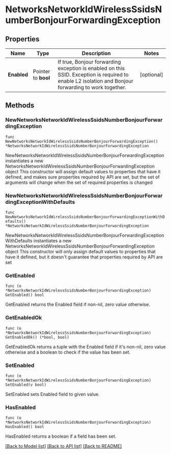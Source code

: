 # NetworksNetworkIdWirelessSsidsNumberBonjourForwardingException

## Properties

Name | Type | Description | Notes
------------ | ------------- | ------------- | -------------
**Enabled** | Pointer to **bool** | If true, Bonjour forwarding exception is enabled on this SSID. Exception is required to enable L2 isolation and Bonjour forwarding to work together. | [optional] 

## Methods

### NewNetworksNetworkIdWirelessSsidsNumberBonjourForwardingException

`func NewNetworksNetworkIdWirelessSsidsNumberBonjourForwardingException() *NetworksNetworkIdWirelessSsidsNumberBonjourForwardingException`

NewNetworksNetworkIdWirelessSsidsNumberBonjourForwardingException instantiates a new NetworksNetworkIdWirelessSsidsNumberBonjourForwardingException object
This constructor will assign default values to properties that have it defined,
and makes sure properties required by API are set, but the set of arguments
will change when the set of required properties is changed

### NewNetworksNetworkIdWirelessSsidsNumberBonjourForwardingExceptionWithDefaults

`func NewNetworksNetworkIdWirelessSsidsNumberBonjourForwardingExceptionWithDefaults() *NetworksNetworkIdWirelessSsidsNumberBonjourForwardingException`

NewNetworksNetworkIdWirelessSsidsNumberBonjourForwardingExceptionWithDefaults instantiates a new NetworksNetworkIdWirelessSsidsNumberBonjourForwardingException object
This constructor will only assign default values to properties that have it defined,
but it doesn't guarantee that properties required by API are set

### GetEnabled

`func (o *NetworksNetworkIdWirelessSsidsNumberBonjourForwardingException) GetEnabled() bool`

GetEnabled returns the Enabled field if non-nil, zero value otherwise.

### GetEnabledOk

`func (o *NetworksNetworkIdWirelessSsidsNumberBonjourForwardingException) GetEnabledOk() (*bool, bool)`

GetEnabledOk returns a tuple with the Enabled field if it's non-nil, zero value otherwise
and a boolean to check if the value has been set.

### SetEnabled

`func (o *NetworksNetworkIdWirelessSsidsNumberBonjourForwardingException) SetEnabled(v bool)`

SetEnabled sets Enabled field to given value.

### HasEnabled

`func (o *NetworksNetworkIdWirelessSsidsNumberBonjourForwardingException) HasEnabled() bool`

HasEnabled returns a boolean if a field has been set.


[[Back to Model list]](../README.md#documentation-for-models) [[Back to API list]](../README.md#documentation-for-api-endpoints) [[Back to README]](../README.md)


